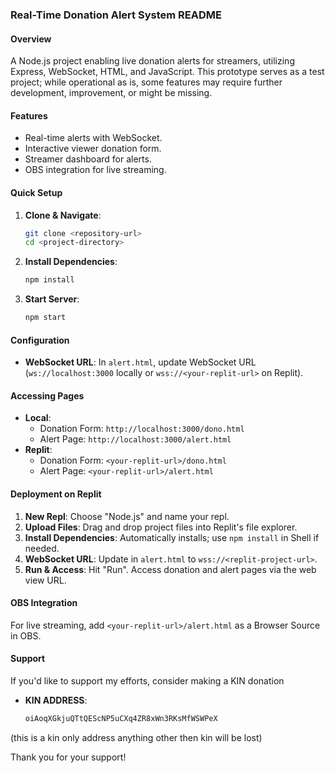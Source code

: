 ### Real-Time Donation Alert System README

#### Overview
A Node.js project enabling live donation alerts for streamers, utilizing Express, WebSocket, HTML, and JavaScript. This prototype serves as a test project; while operational as is, some features may require further development, improvement, or might be missing.



#### Features
- Real-time alerts with WebSocket.
- Interactive viewer donation form.
- Streamer dashboard for alerts.
- OBS integration for live streaming.

#### Quick Setup
1. **Clone & Navigate**: 
   ```bash
   git clone <repository-url>
   cd <project-directory>
   ```
2. **Install Dependencies**: 
   ```bash
   npm install
   ```
3. **Start Server**: 
   ```bash
   npm start
   ```

#### Configuration
- **WebSocket URL**: In `alert.html`, update WebSocket URL (`ws://localhost:3000` locally or `wss://<your-replit-url>` on Replit).

#### Accessing Pages
- **Local**: 
  - Donation Form: `http://localhost:3000/dono.html`
  - Alert Page: `http://localhost:3000/alert.html`
- **Replit**: 
  - Donation Form: `<your-replit-url>/dono.html`
  - Alert Page: `<your-replit-url>/alert.html`

#### Deployment on Replit
1. **New Repl**: Choose "Node.js" and name your repl.
2. **Upload Files**: Drag and drop project files into Replit's file explorer.
3. **Install Dependencies**: Automatically installs; use `npm install` in Shell if needed.
4. **WebSocket URL**: Update in `alert.html` to `wss://<replit-project-url>`.
5. **Run & Access**: Hit "Run". Access donation and alert pages via the web view URL.

#### OBS Integration
For live streaming, add `<your-replit-url>/alert.html` as a Browser Source in OBS.

#### Support
 If you'd like to support my efforts, consider making a KIN donation

- **KIN ADDRESS**:
  
   ```bash
   oiAoqXGkjuQTtQEScNP5uCXq4ZR8xWn3RKsMfWSWPeX
   ```
(this is a kin only address anything other then kin will be lost)

Thank you for your support!

